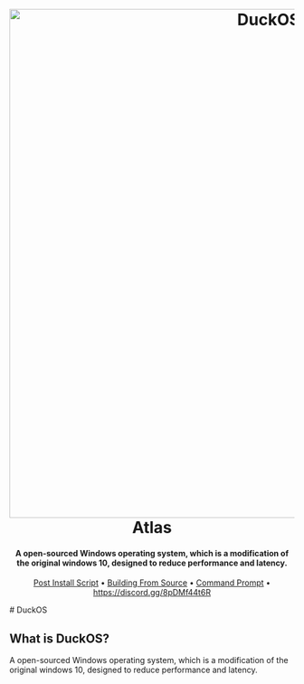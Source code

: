 <h1 align="center">
  <br>
  <a href="https://discord.gg/8pDMf44t6R/"><img src="https://github.com/DuckOS-GitHub/DuckOS/raw/main/branding/banner.jpg" alt="DuckOS" width="900"></a>
  <br>
  Atlas
  <br>
</h1>
<h4 align="center">A open-sourced Windows operating system, which is a modification of the original windows 10, designed to reduce performance and latency.</h4>

<p align="center">
  <a href="link here">Post Install Script</a>
  •
  <a href="place link here">Building From Source</a>
  •
  <a href="File://C:\Windows\System32\cmd.exe">Command Prompt</a>
  •
  <a href="place link here">https://discord.gg/8pDMf44t6R</a>
</p>
# DuckOS

## What is DuckOS?

A open-sourced Windows operating system, which is a modification of the original windows 10, designed to reduce performance and latency.
